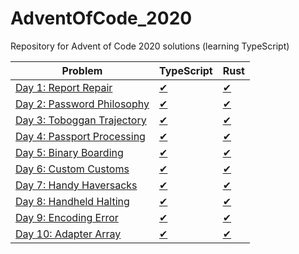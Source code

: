 # AdventOfCode_2020
Repository for Advent of Code 2020 solutions (learning TypeScript)


| Problem              | TypeScript               | Rust                  |
|----------------------|--------------------------|-----------------------|
| [Day 1: Report Repair](https://adventofcode.com/2020/day/1)       | [✔](src/day1/day1.ts)   | [✔](src/day1/mod.rs)  |
| [Day 2: Password Philosophy](https://adventofcode.com/2020/day/2) | [✔](src/day2/day2.ts)   | [✔](src/day2/mod.rs)  |
| [Day 3: Toboggan Trajectory](https://adventofcode.com/2020/day/3) | [✔](src/day3/day3.ts)   | [✔](src/day3/mod.rs)  |
| [Day 4: Passport Processing](https://adventofcode.com/2020/day/4) | [✔](src/day4/day4.ts)   | [✔](src/day4/mod.rs)  |
| [Day 5: Binary Boarding](https://adventofcode.com/2020/day/5)     | [✔](src/day5/day5.ts)   | [✔](src/day5/mod.rs)  |
| [Day 6: Custom Customs](https://adventofcode.com/2020/day/6)      | [✔](src/day6/day6.ts)   | [✔](src/day6/mod.rs)  |
| [Day 7: Handy Haversacks](https://adventofcode.com/2020/day/7)    | [✔](src/day7/day7.ts)   | [✔](src/day7/mod.rs)  |
| [Day 8: Handheld Halting](https://adventofcode.com/2020/day/8)    | [✔](src/day8/day8.ts)   | [✔](src/day8/mod.rs)  |
| [Day 9: Encoding Error](https://adventofcode.com/2020/day/9)      | [✔](src/day9/day9.ts)   | [✔](src/day9/mod.rs)  |
| [Day 10: Adapter Array](https://adventofcode.com/2020/day/10)     | [✔](src/day10/day10.ts) | [✔](src/day10/mod.rs) |